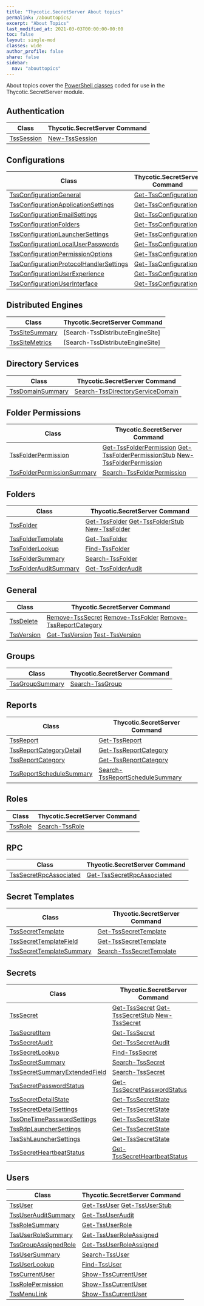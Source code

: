 ```yaml
---
title: "Thycotic.SecretServer About topics"
permalink: /abouttopics/
excerpt: "About Topics"
last_modified_at: 2021-03-03T00:00:00-00:00
toc: false
layout: single-mod
classes: wide
author_profile: false
share: false
sidebar:
  nav: "abouttopics"
---
```


About topics cover the [PowerShell classes](https://docs.microsoft.com/en-us/powershell/module/microsoft.powershell.core/about/about_classes) coded for use in the Thycotic.SecretServer module.

## Authentication

**Class** | **Thycotic.SecretServer Command** |
--------------------------------- | -------------------------------------------------- |
[TssSession] | [New-TssSession]

## Configurations

**Class** | **Thycotic.SecretServer Command** |
--------------------------------- | -------------------------------------------------- |
[TssConfigurationGeneral]                 | [Get-TssConfiguration]
[TssConfigurationApplicationSettings]     | [Get-TssConfiguration]
[TssConfigurationEmailSettings]           | [Get-TssConfiguration]
[TssConfigurationFolders]                 | [Get-TssConfiguration]
[TssConfigurationLauncherSettings]        | [Get-TssConfiguration]
[TssConfigurationLocalUserPasswords]      | [Get-TssConfiguration]
[TssConfigurationPermissionOptions]       | [Get-TssConfiguration]
[TssConfigurationProtocolHandlerSettings] | [Get-TssConfiguration]
[TssConfigurationUserExperience]          | [Get-TssConfiguration]
[TssConfigurationUserInterface]           | [Get-TssConfiguration]

## Distributed Engines

**Class** | **Thycotic.SecretServer Command** |
--------------------------------- | -------------------------------------------------- |
[TssSiteSummary] | [Search-TssDistributeEngineSite]
[TssSiteMetrics] | [Search-TssDistributeEngineSite]

## Directory Services

**Class** | **Thycotic.SecretServer Command** |
--------------------------------- | -------------------------------------------------- |
[TssDomainSummary] | [Search-TssDirectoryServiceDomain]

## Folder Permissions

**Class** | **Thycotic.SecretServer Command** |
--------------------------------- | -------------------------------------------------- |
[TssFolderPermission] | [Get-TssFolderPermission] [Get-TssFolderPermissionStub] [New-TssFolderPermission]
[TssFolderPermissionSummary] | [Search-TssFolderPermission]

## Folders

**Class** | **Thycotic.SecretServer Command** |
--------------------------------- | -------------------------------------------------- |
[TssFolder] | [Get-TssFolder] [Get-TssFolderStub] [New-TssFolder]
[TssFolderTemplate] | [Get-TssFolder]
[TssFolderLookup] | [Find-TssFolder]
[TssFolderSummary] | [Search-TssFolder]
[TssFolderAuditSummary] | [Get-TssFolderAudit]

## General

**Class** | **Thycotic.SecretServer Command** |
--------------------------------- | -------------------------------------------------- |
[TssDelete] | [Remove-TssSecret] [Remove-TssFolder] [Remove-TssReportCategory]
[TssVersion] | [Get-TssVersion] [Test-TssVersion]

## Groups

**Class** | **Thycotic.SecretServer Command** |
--------------------------------- | -------------------------------------------------- |
[TssGroupSummary] | [Search-TssGroup]

## Reports

**Class** | **Thycotic.SecretServer Command** |
--------------------------------- | -------------------------------------------------- |
[TssReport] | [Get-TssReport]
[TssReportCategoryDetail] | [Get-TssReportCategory]
[TssReportCategory] | [Get-TssReportCategory]
[TssReportScheduleSummary] | [Search-TssReportScheduleSummary]

## Roles

**Class** | **Thycotic.SecretServer Command** |
--------------------------------- | -------------------------------------------------- |
[TssRole] | [Search-TssRole]

## RPC

**Class** | **Thycotic.SecretServer Command** |
--------------------------------- | -------------------------------------------------- |
[TssSecretRpcAssociated] | [Get-TssSecretRpcAssociated]

## Secret Templates

**Class** | **Thycotic.SecretServer Command** |
--------------------------------- | -------------------------------------------------- |
[TssSecretTemplate] | [Get-TssSecretTemplate]
[TssSecretTemplateField] | [Get-TssSecretTemplate]
[TssSecretTemplateSummary] | [Search-TssSecretTemplate]

## Secrets

**Class** | **Thycotic.SecretServer Command** |
--------------------------------- | -------------------------------------------------- |
[TssSecret] | [Get-TssSecret] [Get-TssSecretStub] [New-TssSecret]
[TssSecretItem] | [Get-TssSecret]
[TssSecretAudit] | [Get-TssSecretAudit]
[TssSecretLookup] | [Find-TssSecret]
[TssSecretSummary] | [Search-TssSecret]
[TssSecretSummaryExtendedField] | [Search-TssSecret]
[TssSecretPasswordStatus] | [Get-TssSecretPasswordStatus]
[TssSecretDetailState] | [Get-TssSecretState]
[TssSecretDetailSettings] | [Get-TssSecretState]
[TssOneTimePasswordSettings] | [Get-TssSecretState]
[TssRdpLauncherSettings] | [Get-TssSecretState]
[TssSshLauncherSettings] | [Get-TssSecretState]
[TssSecretHeartbeatStatus] | [Get-TssSecretHeartbeatStatus]

## Users

**Class** | **Thycotic.SecretServer Command** |
--------------------------------- | -------------------------------------------------- |
[TssUser] | [Get-TssUser] [Get-TssUserStub]
[TssUserAuditSummary] | [Get-TssUserAudit]
[TssRoleSummary] | [Get-TssUserRole]
[TssUserRoleSummary] | [Get-TssUserRoleAssigned]
[TssGroupAssignedRole] | [Get-TssUserRoleAssigned]
[TssUserSummary] | [Search-TssUser]
[TssUserLookup] | [Find-TssUser]
[TssCurrentUser] | [Show-TssCurrentUser]
[TssRolePermission] | [Show-TssCurrentUser]
[TssMenuLink] | [Show-TssCurrentUser]

[New-TssSession]:/thycotic.secretserver/commands/New-TssSession
[Get-TssSecret]:/thycotic.secretserver/commands/Get-TssSecret
[Find-TssSecret]:/thycotic.secretserver/commands/Find-TssSecret
[Search-TssSecret]:/thycotic.secretserver/commands/Search-TssSecret
[Get-TssSecretTemplate]:/thycotic.secretserver/commands/Get-TssSecretTemplate
[Get-TssSecretTemplate]:/thycotic.secretserver/commands/Get-TssSecretTemplate
[Get-TssFolder]:/thycotic.secretserver/commands/Get-TssFolder
[Get-TssSecretStub]:/thycotic.secretserver/commands/Get-TssSecretStub
[New-TssSecret]:/thycotic.secretserver/commands/New-TssSecret
[New-TssFolder]:/thycotic.secretserver/commands/New-TssFolder
[Get-TssFolderStub]:/thycotic.secretserver/commands/Get-TssFolderStub
[Remove-TssSecret]:/thycotic.secretserver/commands/Remove-TssSecret
[Remove-TssFolder]:/thycotic.secretserver/commands/Remove-TssFolder
[Remove-TssReportCategory]:/thycotic.secretserver/commands/Remove-TssReportCategory
[Test-TssVersion]:/thycotic.secretserver/commands/Test-TssVersion
[Get-TssVersion]:/thycotic.secretserver/commands/Get-TssVersio
[Find-TssFolder]:/thycotic.secretserver/commands/Find-TssFolder
[Search-TssFolder]:/thycotic.secretserver/commands/Search-TssFolder
[Search-TssGroup]:/thycotic.secretserver/commands/Search-TssGroup
[Get-TssReport]:/thycotic.secretserver/commands/Get-TssReport
[Get-TssReportCategory]:/thycotic.secretserver/commands/Get-TssReportCategory
[Search-TssReportScheduleSummary]:/thycotic.secretserver/commands/Search-TssReportScheduleSummary
[Get-TssFolderAudit]:/thycotic.secretserver/commands/Get-TssFolderAudit
[Search-TssFolderPermission]:/thycotic.secretserver/commands/Search-TssFolderPermission
[Get-TssFolderPermission]:/thycotic.secretserver/commands/Get-TssFolderPermission
[Get-TssFolderPermissionStub]:/thycotic.secretserver/commands/Get-TssFolderPermissionStub
[New-TssFolderPermission]:/thycotic.secretserver/commands/New-TssFolderPermission
[Search-TssRole]:/thycotic.secretserver/commands/Search-TssRole
[Get-TssUserRole]:/thycotic.secretserver/commands/Get-TssUserRole
[Get-TssUserRoleAssigned]:/thycotic.secretserver/commands/Get-TssuserRoleAssigned
[Get-TssSecretPasswordStatus]:/thycotic.secretserver/commands/Get-TssSecretPasswordStatus
[Search-TssUser]:/thycotic.secretserver/commands/Search-TssUser
[Find-TssUser]:/thycotic.secretserver/commands/Find-TssUser
[Search-TssDirectoryServiceDomain]:/thycotic.secretserver/commands/Search-TssDirectoryServiceDomain
[Show-TssCurrentUser]:/thycotic.secretserver/commands/Show-TssCurrentUser
[Get-TssUser]:/thycotic.secretserver/commands/Get-TssUser
[Get-TssSecretAudit]:/thycotic.secretserver/commands/Get-TssSecretAudit
[Get-TssSecretState]:/thycotic.secretserver/commands/Get-TssSecretState
[Search-TssSecretTemplate]:/thycotic.secretserver/commands/Search-TssSecretTemplate
[Get-TssSecretState]:/thycotic.secretserver/commands/Get-TssSecretState
[Get-TssSecretHeartbeatStatus]:/thycotic.secretserver/commands/Get-TssSecretHeartbeatStatus
[Get-TssUserAudit]:/thycotic.secretserver/commands/Get-TssUserAudit
[Get-TssUserStub]:/thycotic.secretserver/commands/Get-TssUserStub
[Get-TssConfiguration]:/thycotic.secretserver/commands/Get-TssConfiguration
[Get-TssDistributedEngineSite]:/thycotic.secretserver/commands/Get-TssDistributedEngineSite
[Get-TssSecretRpcAssociated]:/thycotic.secretserver/commands/Get-TssSecretRpcAssociated

[TssSecretRpcAssociated]:/thycotic.secretserver/abouttopics/about_tsssecretrpcassociated
[TssSiteSummary]:/thycotic.secretserver/abouttopics/about_tsssitesummary
[TssSiteMetrics]:/thycotic.secretserver/abouttopics/about_tsssitemetrics
[TssConfigurationGeneral]:/thycotic.secretserver/abouttopics/about_tssconfigurationgeneral
[TssConfigurationApplicationSettings]:/thycotic.secretserver/abouttopics/about_tssconfigurationapplicationsettings
[TssConfigurationEmailSettings]:/thycotic.secretserver/abouttopics/about_tssconfigurationemailsettings
[TssConfigurationFolders]:/thycotic.secretserver/abouttopics/about_tssconfigurationfolders
[TssConfigurationLauncherSettings]:/thycotic.secretserver/abouttopics/about_tssconfigurationlaunchersettings
[TssConfigurationLocalUserPasswords]:/thycotic.secretserver/abouttopics/about_tssconfigurationlocaluserpasswords
[TssConfigurationPermissionOptions]:/thycotic.secretserver/abouttopics/about_tssconfigurationpermissionoptions
[TssConfigurationProtocolHandlerSettings]:/thycotic.secretserver/abouttopics/about_tssconfigurationprotocolhandlersettings
[TssConfigurationUserExperience]:/thycotic.secretserver/abouttopics/about_tssconfigurationuserexperience
[TssConfigurationUserInterface]:/thycotic.secretserver/abouttopics/about_tssconfigurationuserinterface
[TssUserAuditSummary]:/thycotic.secretserver/abouttopics/about_tssuserauditsummary
[TssSecretHeartbeatStatus]:/thycotic.secretserver/abouttopics/about_tsssecretheartbeatstatus
[TssSecretDetailState]:/thycotic.secretserver/abouttopics/about_tsssecretdetailstate
[TssSecretDetailSettings]:/thycotic.secretserver/abouttopics/about_tsssecretdetailsettings
[TssOneTimePasswordSettings]:/thycotic.secretserver/abouttopics/about_tssonetimepasswordsettings
[TssRdpLauncherSettings]:/thycotic.secretserver/abouttopics/about_tssrdplaunchersettings
[TssSshLauncherSettings]:/thycotic.secretserver/abouttopics/about_tsssshlaunchersettings
[TssSecretTemplateSummary]:/thycotic.secretserver/abouttopics/about_tsssecrettemplatesummary
[TssSecretState]:/thycotic.secretserver/abouttopics/about_tsssecretstate
[TssSecretAudit]:/thycotic.secretserver/abouttopics/about_tsssecretaudit
[TssUser]:/thycotic.secretserver/abouttopics/about_tssuser
[TssCurrentUser]:/thycotic.secretserver/abouttopics/about_tsscurrentlink
[TssRolePermission]:/thycotic.secretserver/abouttopics/about_tssrolepermission
[TssMenuLink]:/thycotic.secretserver/abouttopics/about_tssmenulink
[TssCurrentUser]:/thycotic.secretserver/abouttopics/about_tsscurrentuser
[TssDomainSummary]:/thycotic.secretserver/abouttopics/about_tssdomainsummary
[TssUserLookup]:/thycotic.secretserver/abouttopics/about_tssuserlookup
[TssUserSummary]:/thycotic.secretserver/abouttopics/about_tssusersummary
[TssSecretPasswordStatus]:/thycotic.secretserver/abouttopics/about_tsssecretpasswordstatus
[TssUserRoleSummary]:/thycotic.secretserver/abouttopics/about_tssuserrolesummary
[TssGroupAssignedRole]:/thycotic.secretserver/abouttopics/about_tssgroupassignedrole
[TssRoleSummary]:/thycotic.secretserver/abouttopics/about_tssrolesummary
[TssRole]:/thycotic.secretserver/abouttopics/about_tssrole
[TssFolderPermission]:/thycotic.secretserver/abouttopics/about_tssfolderpermission
[TssFolderPermissionSummary]:/thycotic.secretserver/abouttopics/about_tssfolderpermissionsummary
[TssFolderAuditSummary]:/thycotic.secretserver/abouttopics/about_tssfolderauditsummary
[TssSession]:/thycotic.secretserver/abouttopics/about_tsssession
[TssSecret]:/thycotic.secretserver/abouttopics/about_tsssecret
[TssSecretItem]:/thycotic.secretserver/abouttopics/about_tsssecretitem
[TssSecretLookup]:/thycotic.secretserver/abouttopics/about_tsssecretlookup
[TssSecretSummary]:/thycotic.secretserver/abouttopics/about_tsssecretsummary
[TssSecretSummaryExtendedField]:/thycotic.secretserver/abouttopics/about_tsssecretsummaryextendedfield
[TssSecretTemplate]:/thycotic.secretserver/abouttopics/about_tsssecrettemplate
[TssSecretTemplateField]:/thycotic.secretserver/abouttopics/about_tsssecrettemplatefield
[TssFolder]:/thycotic.secretserver/abouttopics/about_tssfolder
[TssFolderTemplate]:/thycotic.secretserver/abouttopics/about_tssfoldertemplate
[TssDelete]:/thycotic.secretserver/abouttopics/about_tssdelete
[TssVersion]:/thycotic.secretserver/abouttopics/about_tssversion
[TssFolderLookup]:/thycotic.secretserver/abouttopics/about_tssfolderlookup
[TssFolderSummary]:/thycotic.secretserver/abouttopics/about_tssfoldersummary
[TssGroupSummary]:/thycotic.secretserver/abouttopics/about_tssgroupsummary
[TssReport]:/thycotic.secretserver/abouttopics/about_tssreport
[TssReportCategoryDetail]:/thycotic.secretserver/abouttopics/about_tssreportcategory
[TssReportCategory]:/thycotic.secretserver/abouttopics/about_tssreportcategory
[TssReportScheduleSummary]:/thycotic.secretserver/abouttopics/about_tssreportschedulesummary